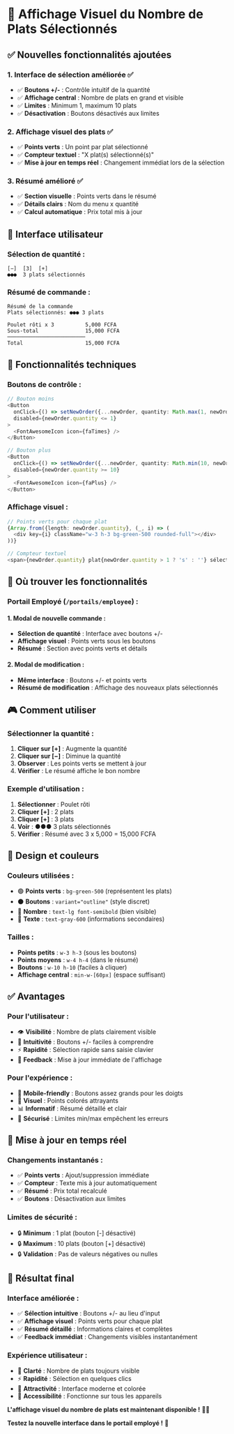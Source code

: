 # 🎯 Affichage Visuel du Nombre de Plats Sélectionnés

## ✅ Nouvelles fonctionnalités ajoutées

### **1. Interface de sélection améliorée ✅**
- ✅ **Boutons +/-** : Contrôle intuitif de la quantité
- ✅ **Affichage central** : Nombre de plats en grand et visible
- ✅ **Limites** : Minimum 1, maximum 10 plats
- ✅ **Désactivation** : Boutons désactivés aux limites

### **2. Affichage visuel des plats ✅**
- ✅ **Points verts** : Un point par plat sélectionné
- ✅ **Compteur textuel** : "X plat(s) sélectionné(s)"
- ✅ **Mise à jour en temps réel** : Changement immédiat lors de la sélection

### **3. Résumé amélioré ✅**
- ✅ **Section visuelle** : Points verts dans le résumé
- ✅ **Détails clairs** : Nom du menu x quantité
- ✅ **Calcul automatique** : Prix total mis à jour

## 🎨 Interface utilisateur

### **Sélection de quantité :**
```
[−]  [3]  [+]
●●●  3 plats sélectionnés
```

### **Résumé de commande :**
```
Résumé de la commande
Plats sélectionnés: ●●● 3 plats

Poulet rôti x 3          5,000 FCFA
Sous-total               15,000 FCFA
─────────────────────────
Total                    15,000 FCFA
```

## 🔧 Fonctionnalités techniques

### **Boutons de contrôle :**
```typescript
// Bouton moins
<Button
  onClick={() => setNewOrder({...newOrder, quantity: Math.max(1, newOrder.quantity - 1)})}
  disabled={newOrder.quantity <= 1}
>
  <FontAwesomeIcon icon={faTimes} />
</Button>

// Bouton plus
<Button
  onClick={() => setNewOrder({...newOrder, quantity: Math.min(10, newOrder.quantity + 1)})}
  disabled={newOrder.quantity >= 10}
>
  <FontAwesomeIcon icon={faPlus} />
</Button>
```

### **Affichage visuel :**
```typescript
// Points verts pour chaque plat
{Array.from({length: newOrder.quantity}, (_, i) => (
  <div key={i} className="w-3 h-3 bg-green-500 rounded-full"></div>
))}

// Compteur textuel
<span>{newOrder.quantity} plat{newOrder.quantity > 1 ? 's' : ''} sélectionné{newOrder.quantity > 1 ? 's' : ''}</span>
```

## 🎯 Où trouver les fonctionnalités

### **Portail Employé (`/portails/employee`) :**

#### **1. Modal de nouvelle commande :**
- **Sélection de quantité** : Interface avec boutons +/-
- **Affichage visuel** : Points verts sous les boutons
- **Résumé** : Section avec points verts et détails

#### **2. Modal de modification :**
- **Même interface** : Boutons +/- et points verts
- **Résumé de modification** : Affichage des nouveaux plats sélectionnés

## 🎮 Comment utiliser

### **Sélectionner la quantité :**
1. **Cliquer sur [+]** : Augmente la quantité
2. **Cliquer sur [−]** : Diminue la quantité
3. **Observer** : Les points verts se mettent à jour
4. **Vérifier** : Le résumé affiche le bon nombre

### **Exemple d'utilisation :**
1. **Sélectionner** : Poulet rôti
2. **Cliquer [+]** : 2 plats
3. **Cliquer [+]** : 3 plats
4. **Voir** : ●●● 3 plats sélectionnés
5. **Vérifier** : Résumé avec 3 x 5,000 = 15,000 FCFA

## 🎨 Design et couleurs

### **Couleurs utilisées :**
- 🟢 **Points verts** : `bg-green-500` (représentent les plats)
- ⚫ **Boutons** : `variant="outline"` (style discret)
- 🔢 **Nombre** : `text-lg font-semibold` (bien visible)
- 📝 **Texte** : `text-gray-600` (informations secondaires)

### **Tailles :**
- **Points petits** : `w-3 h-3` (sous les boutons)
- **Points moyens** : `w-4 h-4` (dans le résumé)
- **Boutons** : `w-10 h-10` (faciles à cliquer)
- **Affichage central** : `min-w-[60px]` (espace suffisant)

## ✅ Avantages

### **Pour l'utilisateur :**
- 👁️ **Visibilité** : Nombre de plats clairement visible
- 🎯 **Intuitivité** : Boutons +/- faciles à comprendre
- ⚡ **Rapidité** : Sélection rapide sans saisie clavier
- 🔄 **Feedback** : Mise à jour immédiate de l'affichage

### **Pour l'expérience :**
- 📱 **Mobile-friendly** : Boutons assez grands pour les doigts
- 🎨 **Visuel** : Points colorés attrayants
- 📊 **Informatif** : Résumé détaillé et clair
- 🚫 **Sécurisé** : Limites min/max empêchent les erreurs

## 🔄 Mise à jour en temps réel

### **Changements instantanés :**
- ✅ **Points verts** : Ajout/suppression immédiate
- ✅ **Compteur** : Texte mis à jour automatiquement
- ✅ **Résumé** : Prix total recalculé
- ✅ **Boutons** : Désactivation aux limites

### **Limites de sécurité :**
- 🔒 **Minimum** : 1 plat (bouton [-] désactivé)
- 🔒 **Maximum** : 10 plats (bouton [+] désactivé)
- 🔒 **Validation** : Pas de valeurs négatives ou nulles

## 🎉 Résultat final

### **Interface améliorée :**
- ✅ **Sélection intuitive** : Boutons +/- au lieu d'input
- ✅ **Affichage visuel** : Points verts pour chaque plat
- ✅ **Résumé détaillé** : Informations claires et complètes
- ✅ **Feedback immédiat** : Changements visibles instantanément

### **Expérience utilisateur :**
- 🎯 **Clarté** : Nombre de plats toujours visible
- ⚡ **Rapidité** : Sélection en quelques clics
- 🎨 **Attractivité** : Interface moderne et colorée
- 📱 **Accessibilité** : Fonctionne sur tous les appareils

**L'affichage visuel du nombre de plats est maintenant disponible !** 🎯✅

**Testez la nouvelle interface dans le portail employé !** 🚀




